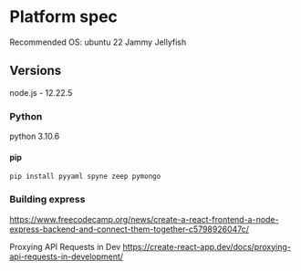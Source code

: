 # Platform spec
Recommended OS: ubuntu 22 Jammy Jellyfish

## Versions
node.js - 12.22.5
### Python
python 3.10.6

#### pip
`pip install pyyaml spyne zeep pymongo`




### Building express
https://www.freecodecamp.org/news/create-a-react-frontend-a-node-express-backend-and-connect-them-together-c5798926047c/

Proxying API Requests in Dev
https://create-react-app.dev/docs/proxying-api-requests-in-development/
